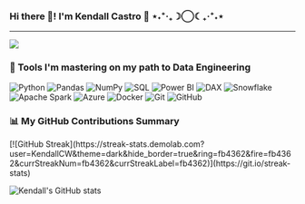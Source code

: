 ### Hi there 👋! I'm Kendall Castro 🦊 ⋆˖⁺‧₊☽◯☾₊‧⁺˖⋆

---

<!-- GitHub Profile Views Counter -->
![](https://komarev.com/ghpvc/?username=KendallCW&label=Profile+views&color=red&style=for-the-badge)

<!-- shields.io customization -->
<h3>🧰 Tools I'm mastering on my path to Data Engineering</h3>
<p>
  <!-- Programming & Data Manipulation -->
  <img alt="Python" src="https://img.shields.io/badge/Python-3776AB?style=flat-square&logo=python&logoColor=white" />
  <img alt="Pandas" src="https://img.shields.io/badge/Pandas-150458?style=flat-square&logo=pandas&logoColor=white" />
  <img alt="NumPy" src="https://img.shields.io/badge/NumPy-013243?style=flat-square&logo=numpy&logoColor=white" />
  <img alt="SQL" src="https://img.shields.io/badge/SQL-4479A1?style=flat-square&logo=postgresql&logoColor=white" />

  <!-- BI & Data Modeling -->
  <img alt="Power BI" src="https://img.shields.io/badge/Power_BI-F2C811?style=flat-square&logoColor=black" />
  <img alt="DAX" src="https://img.shields.io/badge/DAX-FF6C37?style=flat-square&logoColor=white" />

  <!-- Data Platforms & Processing -->
  <img alt="Snowflake" src="https://img.shields.io/badge/Snowflake-29B5E8?style=flat-square&logo=snowflake&logoColor=white" />
  <img alt="Apache Spark" src="https://img.shields.io/badge/Apache_Spark-E25A1C?style=flat-square&logo=apachespark&logoColor=white" />

  <!-- Cloud & DevOps -->
  <img alt="Azure" src="https://img.shields.io/badge/Microsoft_Azure-0078D4?style=flat-square&logo=microsoftazure&logoColor=white" />
  <img alt="Docker" src="https://img.shields.io/badge/Docker-2496ED?style=flat-square&logo=docker&logoColor=white" />

  <!-- Version Control -->
  <img alt="Git" src="https://img.shields.io/badge/Git-F05032?style=flat-square&logo=git&logoColor=white" />
  <img alt="GitHub" src="https://img.shields.io/badge/GitHub-181717?style=flat-square&logo=github&logoColor=white" />
</p>

<h3>📊 My GitHub Contributions Summary</h3>
<!-- GitHub Streak Stats (stable version) -->
[![GitHub Streak](https://streak-stats.demolab.com?user=KendallCW&theme=dark&hide_border=true&ring=fb4362&fire=fb4362&currStreakNum=fb4362&currStreakLabel=fb4362)](https://git.io/streak-stats)

<!-- GitHub Readme Stats -->
![Kendall's GitHub stats](https://github-readme-stats.vercel.app/api?username=KendallCW&hide_border=true&show_icons=true&bg_color=151515&title_color=fb4362&icon_color=fb4362&text_bold=false&text_color=9e9e9e)
